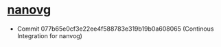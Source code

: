# [nanovg](https://github.com/memononen/nanovg)


- Commit 077b65e0cf3e22ee4f588783e319b19b0a608065 (Continous Integration for nanvog)
